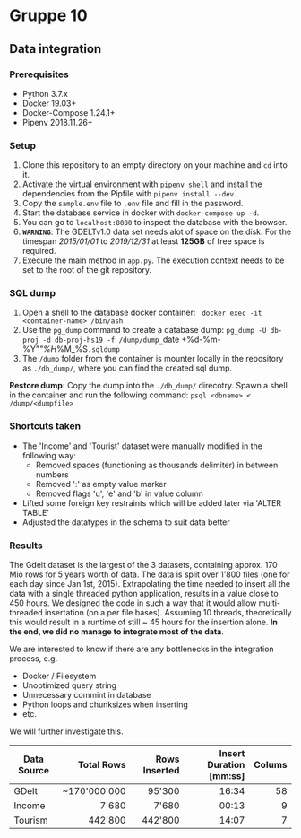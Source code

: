 # Gruppe 10

## Data integration

### Prerequisites

* Python 3.7.x
* Docker 19.03+
* Docker-Compose 1.24.1+
* Pipenv 2018.11.26+

### Setup

1. Clone this repository to an empty directory on your machine and `cd` into it.
2. Activate the virtual environment with `pipenv shell` and install the dependencies from the Pipfile with `pipenv install --dev`.
3. Copy the `sample.env` file to `.env` file and fill in the password.
4. Start the database service in docker with `docker-compose up -d`.
5. You can go to `localhost:8080` to inspect the database with the browser.
6. **`WARNING`**: The GDELTv1.0 data set needs alot of space on the disk. For the timespan *2015/01/01* to *2019/12/31* at least **125GB** of free space is required.
7. Execute the main method in `app.py`. The execution context needs to be set to the root of the git repository.

### SQL dump

1. Open a shell to the database docker container: ` docker exec -it <container-name> /bin/ash`
2. Use the `pg_dump` command to create a database dump: `pg_dump -U db-proj -d db-proj-hs19 -f /dump/dump_`date +%d-%m-%Y"_"%H_%M_%S`.sqldump`
3. The `/dump` folder from the container is mounter locally in the repository as `./db_dump/`, where you can find the created sql dump.

**Restore dump:** Copy the dump into the `./db_dump/` direcotry. Spawn a shell in the container and run the following command: `psql <dbname> < /dump/<dumpfile>`

### Shortcuts taken

- The 'Income' and 'Tourist' dataset were manually modified in the following way:
  - Removed spaces (functioning as thousands delimiter) in between numbers
  - Removed ':' as empty value marker
  - Removed flags 'u', 'e' and 'b' in value column
- Lifted some foreign key restraints which will be added later via 'ALTER TABLE'
- Adjusted the datatypes in the schema to suit data better

### Results

The Gdelt dataset is the largest of the 3 datasets, containing  approx. 170 Mio rows for 5 years worth of data. The data is split over 1'800 files (one for each day since Jan 1st, 2015). Extrapolating the time needed to insert all the data with a single threaded python application, results in a value close to 450 hours. We designed the code in such a way that it would allow multi-threaded insertation (on a per file bases). Assuming 10 threads, theoretically this would result in a runtime of still ~ 45 hours for the insertion alone. **In the end, we did no manage to integrate most of the data**.  

We are interested to know if there are any bottlenecks in the integration process, e.g.
- Docker / Filesystem
- Unoptimized query string
- Unnecessary commint in database
- Python loops and chunksizes when inserting
- etc.

We will further investigate this.

| Data Source |   Total Rows | Rows Inserted | Insert Duration [mm:ss] | Colums |
| ----------- | -----------: | ------------: | ----------------------: | -----: |
| GDelt       | ~170'000'000 |        95'300 |                   16:34 |     58 |
| Income      |        7'680 |         7'680 |                   00:13 |      9 |
| Tourism     |      442'800 |       442'800 |                   14:07 |      7 |